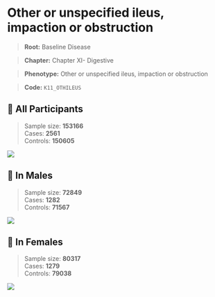 # Other or unspecified ileus, impaction or obstruction

> **Root:** Baseline Disease  

> **Chapter:** Chapter XI- Digestive  

> **Phenotype:** Other or unspecified ileus, impaction or obstruction  

> **Code:** `K11_OTHILEUS`

## 🧪 All Participants  
> Sample size: **153166**  
> Cases: **2561**  
> Controls: **150605**
<img src="/Disease/Figures/ALL/Incidence/K11_OTHILEUS.png"/>
<CsvTable src="/public/Disease/Data/ALL/Incidence/COX_K11_OTHILEUS.csv" label="🔍 View full results" />

## 👨 In Males  
> Sample size: **72849**  
> Cases: **1282**  
> Controls: **71567**
<img src="/Disease/Figures/Male/Incidence/K11_OTHILEUS.png"/>
<CsvTable src="/public/Disease/Data/Male/Incidence/COX_K11_OTHILEUS.csv" label="🔍 View full results" />

## 👩 In Females  
> Sample size: **80317**  
> Cases: **1279**  
> Controls: **79038**
<img src="/Disease/Figures/Female/Incidence/K11_OTHILEUS.png"/>
<CsvTable src="/public/Disease/Data/Female/Incidence/COX_K11_OTHILEUS.csv" label="🔍 View full results" />
